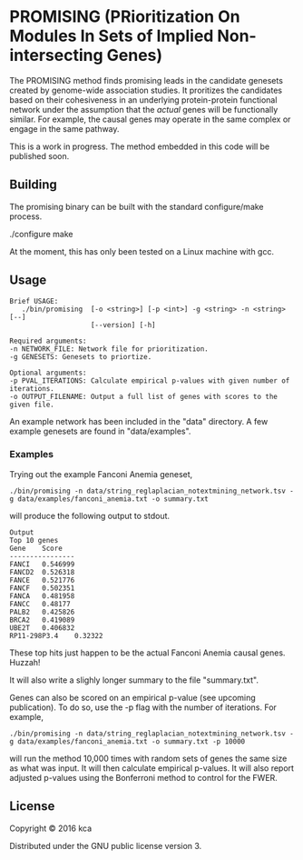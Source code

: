 # PROMISING (PRioritization On Modules In Sets of Implied Non-intersecting Genes)

The PROMISING method finds promising leads in the candidate genesets created by genome-wide association studies. It proritizes the candidates based on their cohesiveness in an underlying protein-protein functional network under the assumption that the *actual* genes will be functionally similar. For example, the causal genes may operate in the same complex or engage in the same pathway.

This is a work in progress. The method embedded in this code will be published soon.

## Building

The promising binary can be built with the standard configure/make process.

./configure
make


At the moment, this has only been tested on a Linux machine with gcc. 

## Usage
```
Brief USAGE: 
   ./bin/promising  [-o <string>] [-p <int>] -g <string> -n <string> [--]
                    [--version] [-h]

```

```
Required arguments:
-n NETWORK_FILE: Network file for prioritization.
-g GENESETS: Genesets to priortize.

Optional arguments:
-p PVAL_ITERATIONS: Calculate empirical p-values with given number of iterations.
-o OUTPUT_FILENAME: Output a full list of genes with scores to the given file.
```

An example network has been included in the "data" directory. A few example genesets are found in "data/examples".

### Examples

Trying out the example Fanconi Anemia geneset, 

```
./bin/promising -n data/string_reglaplacian_notextmining_network.tsv -g data/examples/fanconi_anemia.txt -o summary.txt
```

will produce the following output to stdout.

```
Output
Top 10 genes
Gene	Score
----------------
FANCI	0.546999
FANCD2	0.526318
FANCE	0.521776
FANCF	0.502351
FANCA	0.481958
FANCC	0.48177
PALB2	0.425826
BRCA2	0.419089
UBE2T	0.406832
RP11-298P3.4	0.32322
```

These top hits just happen to be the actual Fanconi Anemia causal genes. Huzzah!

It will also write a slighly longer summary to the file "summary.txt".

Genes can also be scored on an empirical p-value (see upcoming publication). To do so, use the -p flag with the number of iterations. For example,

```
./bin/promising -n data/string_reglaplacian_notextmining_network.tsv -g data/examples/fanconi_anemia.txt -o summary.txt -p 10000
```

will run the method 10,000 times with random sets of genes the same size as what was input. It will then calculate empirical p-values. It will also report adjusted p-values using the Bonferroni method to control for the FWER.



## License

Copyright © 2016 kca

Distributed under the GNU public license version 3.

